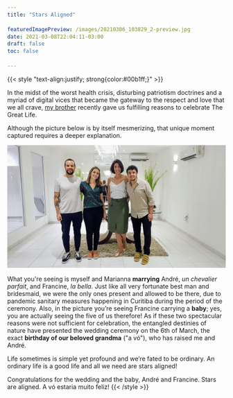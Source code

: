 ```yaml
---
title: "Stars Aligned"

featuredImagePreview: /images/20210306_103829_2-preview.jpg
date: 2021-03-08T22:04:11-03:00
draft: false
toc: false

---
```


{{< style "text-align:justify; strong{color:#00b1ff;}" >}}

In the midst of the worst health crisis, disturbing patriotism doctrines and a myriad of digital vices that became the gateway to the respect and love that we all crave, [my brother](https://www.inf.ufpr.br/vignatti/) recently gave us fulfilling reasons to celebrate The Great Life.

Although the picture below is by itself mesmerizing, that unique moment captured requires a deeper explanation.


![Stars Aligned](/images/20210306_103829_2.jpg)

What you're seeing is myself and Marianna **marrying** André, *un chevalier parfait*, and Francine, *la bella*. Just like all very fortunate best man and bridesmaid, we were the only ones present and allowed to be there, due to pandemic sanitary measures happening in Curitiba during the period of the ceremony. Also, in the picture you’re seeing Francine carrying a **baby**; yes, you are actually seeing the five of us therefore! As if these two spectacular reasons were not sufficient for celebration, the entangled destinies of nature have presented the wedding ceremony on the 6th of March, the exact **birthday of our beloved grandma** ("a vó"), who has raised me and André.

Life sometimes is simple yet profound and we’re fated to be ordinary. An ordinary life is a good life and all we need are stars aligned!

Congratulations for the wedding and the baby, André and Francine. Stars are aligned. A vó estaria muito feliz!
{{< /style >}}
